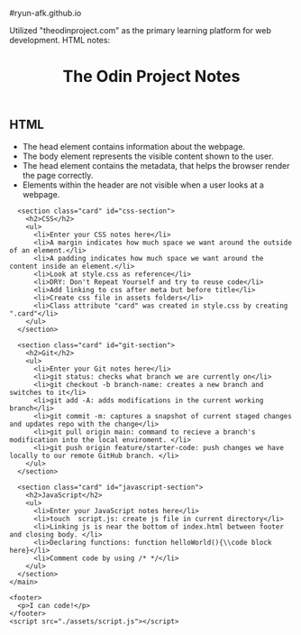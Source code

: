 #ryun-afk.github.io

Utilized "theodinproject.com" as the primary learning platform for web development. 
HTML notes:

<!DOCTYPE html>
<html lang="en">
  <head>
    <meta charset="UTF-8" />
    <meta http-equiv="X-UA-Compatible" content="IE=edge" />
    <meta name="viewport" content="width=device-width, initial-scale=1.0" />
    <link rel="stylesheet" href="./assets/style.css">
    <title>Ryan Ngu's Portfolio</title>
  </head>
  <body>
    <header id="top">
      <h1>The Odin Project Notes</h1>
      <!--<img src="./assets/bowtie-cat.png" alt="Profile image of cat wearing a bow tie." />
      -->
    </header>
    <main>
      <!-- Student code goes here -->
      <section class="card" id="html-section">
        <h2>HTML</h2>
        <ul>
          <li>The head element contains information about the webpage.</li>
          <li>The body element represents the visible content shown to the user.</li>
          <li>The head element contains the metadata, that helps the browser render the page correctly. </li>
          <li>Elements within the header are not visible when a user looks at a webpage. </li>
        </ul>
      </section>
   
      <section class="card" id="css-section">
        <h2>CSS</h2>
        <ul>
          <li>Enter your CSS notes here</li>
          <li>A margin indicates how much space we want around the outside of an element.</li>
          <li>A padding indicates how much space we want around the content inside an element.</li>
          <li>Look at style.css as reference</li>
          <li>DRY: Don't Repeat Yourself and try to reuse code</li>
          <li>Add linking to css after meta but before title</li>
          <li>Create css file in assets folders</li>
          <li>Class attribute "card" was created in style.css by creating ".card"</li>
        </ul>
      </section>
   
      <section class="card" id="git-section">
        <h2>Git</h2>
        <ul>
          <li>Enter your Git notes here</li>
          <li>git status: checks what branch we are currently on</li>
          <li>git checkout -b branch-name: creates a new branch and switches to it</li>
          <li>git add -A: adds modifications in the current working branch</li>
          <li>git commit -m: captures a snapshot of current staged changes and updates repo with the change</li>
          <li>git pull origin main: command to recieve a branch's modification into the local enviroment. </li>
          <li>git push origin feature/starter-code: push changes we have locally to our remote GitHub branch. </li>
        </ul>
      </section>
   
      <section class="card" id="javascript-section">
        <h2>JavaScript</h2>
        <ul>
          <li>Enter your JavaScript notes here</li>
          <li>touch  script.js: create js file in current directory</li>
          <li>Linking js is near the bottom of index.html between footer and closing body. </li>
          <li>Declaring functions: function helloWorld(){\\code block here}</li>
          <li>Comment code by using /* */</li>
        </ul>
      </section>
    </main>

    <footer>
      <p>I can code!</p>
    </footer>
    <script src="./assets/script.js"></script>
  </body>
</html>
